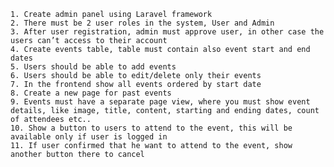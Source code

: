     1. Create admin panel using Laravel framework
    2. There must be 2 user roles in the system, User and Admin
    3. After user registration, admin must approve user, in other case the users can’t access to their account
    4. Create events table, table must contain also event start and end dates
    5. Users should be able to add events
    6. Users should be able to edit/delete only their events
    7. In the frontend show all events ordered by start date
    8. Create a new page for past events
    9. Events must have a separate page view, where you must show event details, like image, title, content, starting and ending dates, count of attendees etc..
    10. Show a button to users to attend to the event, this will be available only if user is logged in
    11. If user confirmed that he want to attend to the event, show another button there to cancel
